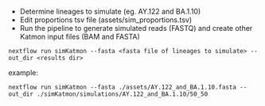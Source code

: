 - Determine lineages to simulate (eg. AY.122 and BA.1.10)
- Edit proportions tsv file (assets/sim_proportions.tsv)
- Run the pipeline to generate simulated reads (FASTQ) and create other Katmon input files (BAM and FASTA)
  

```nextflow run simKatmon --fasta <fasta file of lineages to simulate> --out_dir <results dir>```

example:

```nextflow run simKatmon --fasta ./assets/AY.122_and_BA.1.10.fasta --out_dir ./simKatmon/simulations/AY.122_and_BA.1.10/50_50```
